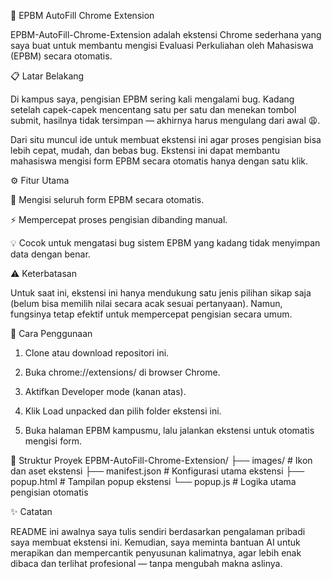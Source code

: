 🧠 EPBM AutoFill Chrome Extension

EPBM-AutoFill-Chrome-Extension adalah ekstensi Chrome sederhana yang saya buat untuk membantu mengisi Evaluasi Perkuliahan oleh Mahasiswa (EPBM) secara otomatis.

📋 Latar Belakang

Di kampus saya, pengisian EPBM sering kali mengalami bug. Kadang setelah capek-capek mencentang satu per satu dan menekan tombol submit, hasilnya tidak tersimpan — akhirnya harus mengulang dari awal 😩.

Dari situ muncul ide untuk membuat ekstensi ini agar proses pengisian bisa lebih cepat, mudah, dan bebas bug.
Ekstensi ini dapat membantu mahasiswa mengisi form EPBM secara otomatis hanya dengan satu klik.

⚙️ Fitur Utama

🔘 Mengisi seluruh form EPBM secara otomatis.

⚡ Mempercepat proses pengisian dibanding manual.

💡 Cocok untuk mengatasi bug sistem EPBM yang kadang tidak menyimpan data dengan benar.

⚠️ Keterbatasan

Untuk saat ini, ekstensi ini hanya mendukung satu jenis pilihan sikap saja (belum bisa memilih nilai secara acak sesuai pertanyaan).
Namun, fungsinya tetap efektif untuk mempercepat pengisian secara umum.

🚀 Cara Penggunaan

1. Clone atau download repositori ini.

2. Buka chrome://extensions/ di browser Chrome.

3. Aktifkan Developer mode (kanan atas).

4. Klik Load unpacked dan pilih folder ekstensi ini.

5. Buka halaman EPBM kampusmu, lalu jalankan ekstensi untuk otomatis mengisi form.

📂 Struktur Proyek
EPBM-AutoFill-Chrome-Extension/
├── images/          # Ikon dan aset ekstensi
├── manifest.json    # Konfigurasi utama ekstensi
├── popup.html       # Tampilan popup ekstensi
└── popup.js         # Logika utama pengisian otomatis

✨ Catatan

README ini awalnya saya tulis sendiri berdasarkan pengalaman pribadi saya membuat ekstensi ini.
Kemudian, saya meminta bantuan AI untuk merapikan dan mempercantik penyusunan kalimatnya, agar lebih enak dibaca dan terlihat profesional — tanpa mengubah makna aslinya.
